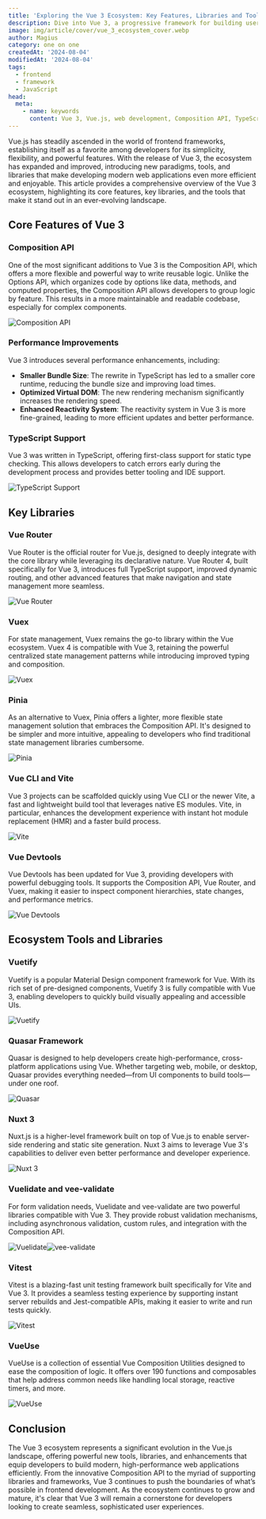```yaml
---
title: 'Exploring the Vue 3 Ecosystem: Key Features, Libraries and Tools'
description: Dive into Vue 3, a progressive framework for building user interfaces. Learn about its key features, core libraries, and tools essential for modern web development.
image: img/article/cover/vue_3_ecosystem_cover.webp
author: Magius
category: one on one
createdAt: '2024-08-04'
modifiedAt: '2024-08-04'
tags:
  - frontend
  - framework
  - JavaScript
head:
  meta:
    - name: keywords
      content: Vue 3, Vue.js, web development, Composition API, TypeScript, frontend framework, JavaScript framework, performance, reactivity system, modern web development
---
```


Vue.js has steadily ascended in the world of frontend frameworks, establishing itself as a favorite among developers for its simplicity, flexibility, and powerful features. With the release of Vue 3, the ecosystem has expanded and improved, introducing new paradigms, tools, and libraries that make developing modern web applications even more efficient and enjoyable. This article provides a comprehensive overview of the Vue 3 ecosystem, highlighting its core features, key libraries, and the tools that make it stand out in an ever-evolving landscape.

## Core Features of Vue 3

### Composition API

One of the most significant additions to Vue 3 is the Composition API, which offers a more flexible and powerful way to write reusable logic. Unlike the Options API, which organizes code by options like data, methods, and computed properties, the Composition API allows developers to group logic by feature. This results in a more maintainable and readable codebase, especially for complex components.

![Composition API](https://vuejs.org/images/logo.png)

### Performance Improvements

Vue 3 introduces several performance enhancements, including:

- **Smaller Bundle Size**: The rewrite in TypeScript has led to a smaller core runtime, reducing the bundle size and improving load times.
- **Optimized Virtual DOM**: The new rendering mechanism significantly increases the rendering speed.
- **Enhanced Reactivity System**: The reactivity system in Vue 3 is more fine-grained, leading to more efficient updates and better performance.

### TypeScript Support

Vue 3 was written in TypeScript, offering first-class support for static type checking. This allows developers to catch errors early during the development process and provides better tooling and IDE support.

![TypeScript Support](https://www.developpez.com/images/logos/typescript.png)

## Key Libraries

### Vue Router

Vue Router is the official router for Vue.js, designed to deeply integrate with the core library while leveraging its declarative nature. Vue Router 4, built specifically for Vue 3, introduces full TypeScript support, improved dynamic routing, and other advanced features that make navigation and state management more seamless.

![Vue Router](https://next.router.vuejs.org/logo.png)

### Vuex

For state management, Vuex remains the go-to library within the Vue ecosystem. Vuex 4 is compatible with Vue 3, retaining the powerful centralized state management patterns while introducing improved typing and composition.

![Vuex](https://vuex.vuejs.org/logo.png)

### Pinia

As an alternative to Vuex, Pinia offers a lighter, more flexible state management solution that embraces the Composition API. It's designed to be simpler and more intuitive, appealing to developers who find traditional state management libraries cumbersome.

![Pinia](https://pinia.vuejs.org/logo.png)

### Vue CLI and Vite

Vue 3 projects can be scaffolded quickly using Vue CLI or the newer Vite, a fast and lightweight build tool that leverages native ES modules. Vite, in particular, enhances the development experience with instant hot module replacement (HMR) and a faster build process.

![Vite](https://vitejs.dev/logo.svg)

### Vue Devtools

Vue Devtools has been updated for Vue 3, providing developers with powerful debugging tools. It supports the Composition API, Vue Router, and Vuex, making it easier to inspect component hierarchies, state changes, and performance metrics.

![Vue Devtools](https://github.com/vuejs/devtools/raw/main/logo.png)

## Ecosystem Tools and Libraries

### Vuetify

Vuetify is a popular Material Design component framework for Vue. With its rich set of pre-designed components, Vuetify 3 is fully compatible with Vue 3, enabling developers to quickly build visually appealing and accessible UIs.

![Vuetify](https://cdn.vuetifyjs.com/images/logos/vuetify-logo-3.svg)

### Quasar Framework

Quasar is designed to help developers create high-performance, cross-platform applications using Vue. Whether targeting web, mobile, or desktop, Quasar provides everything needed—from UI components to build tools—under one roof.

![Quasar](https://cdn.quasar.dev/logo-v2/svg/logo.svg)

### Nuxt 3

Nuxt.js is a higher-level framework built on top of Vue.js to enable server-side rendering and static site generation. Nuxt 3 aims to leverage Vue 3's capabilities to deliver even better performance and developer experience.

![Nuxt 3](https://nuxt.com/assets/design-kit/logo-green-black.svg)

### Vuelidate and vee-validate

For form validation needs, Vuelidate and vee-validate are two powerful libraries compatible with Vue 3. They provide robust validation mechanisms, including asynchronous validation, custom rules, and integration with the Composition API.

![Vuelidate](https://vuelidate-next.netlify.app/logo.png)![vee-validate](https://vee-validate.logaretm.com/v4/logo.png)

### Vitest

Vitest is a blazing-fast unit testing framework built specifically for Vite and Vue 3. It provides a seamless testing experience by supporting instant server rebuilds and Jest-compatible APIs, making it easier to write and run tests quickly.

![Vitest](https://vitest.dev/logo.svg)

### VueUse

VueUse is a collection of essential Vue Composition Utilities designed to ease the composition of logic. It offers over 190 functions and composables that help address common needs like handling local storage, reactive timers, and more.

![VueUse](https://vueuse.org/logo-vertical.png)

## Conclusion

The Vue 3 ecosystem represents a significant evolution in the Vue.js landscape, offering powerful new tools, libraries, and enhancements that equip developers to build modern, high-performance web applications efficiently. From the innovative Composition API to the myriad of supporting libraries and frameworks, Vue 3 continues to push the boundaries of what’s possible in frontend development. As the ecosystem continues to grow and mature, it's clear that Vue 3 will remain a cornerstone for developers looking to create seamless, sophisticated user experiences.
